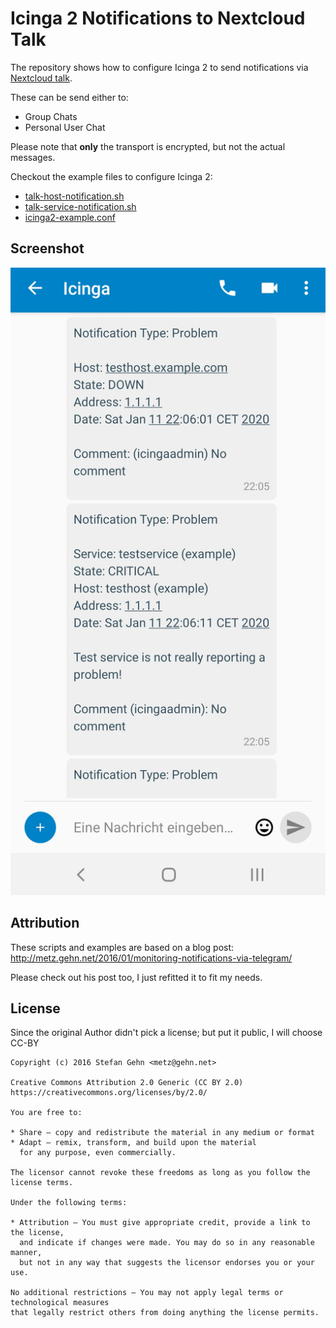 Icinga 2 Notifications to Nextcloud Talk
==================================

The repository shows how to configure Icinga 2 to send notifications via
[Nextcloud talk](https://nextcloud.com/de/talk/).

These can be send either to:
* Group Chats
* Personal User Chat

Please note that **only** the transport is encrypted, but not the actual
messages.

Checkout the example files to configure Icinga 2:

* [talk-host-notification.sh](talk-host-notification.sh)
* [talk-service-notification.sh](talk-service-notification.sh)
* [icinga2-example.conf](icinga2-example.conf)

## Screenshot

![Screenshot](screenshot.jpg)

## Attribution

These scripts and examples are based on a blog post:
http://metz.gehn.net/2016/01/monitoring-notifications-via-telegram/

Please check out his post too, I just refitted it to fit my needs.

## License

Since the original Author didn't pick a license; but put it public, I will choose CC-BY

    Copyright (c) 2016 Stefan Gehn <metz@gehn.net>

    Creative Commons Attribution 2.0 Generic (CC BY 2.0)
    https://creativecommons.org/licenses/by/2.0/

    You are free to:

    * Share — copy and redistribute the material in any medium or format
    * Adapt — remix, transform, and build upon the material
      for any purpose, even commercially.

    The licensor cannot revoke these freedoms as long as you follow the license terms.

    Under the following terms:

    * Attribution — You must give appropriate credit, provide a link to the license,
      and indicate if changes were made. You may do so in any reasonable manner,
      but not in any way that suggests the licensor endorses you or your use.

    No additional restrictions — You may not apply legal terms or technological measures
    that legally restrict others from doing anything the license permits.
